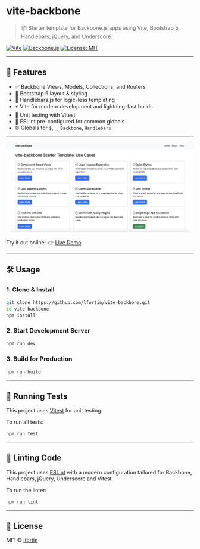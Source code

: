 # vite-backbone

> 📦 Starter template for Backbone.js apps using Vite, Bootstrap 5, Handlebars, jQuery, and Underscore.

[![Vite](https://img.shields.io/badge/Vite-^6.0-blueviolet?logo=vite)](https://vitejs.dev/)
[![Backbone.js](https://img.shields.io/badge/Backbone.js-^1.6-blue?logo=javascript)](https://backbonejs.org/)
[![License: MIT](https://img.shields.io/badge/License-MIT-yellow.svg)](LICENSE)

---

## 🚀 Features

- ✅ Backbone Views, Models, Collections, and Routers
- 🎨 Bootstrap 5 layout & styling
- 📝 Handlebars.js for logic-less templating
- ⚡ Vite for modern development and lightning-fast builds
- 🧪 Unit testing with Vitest
- 📏 ESLint pre-configured for common globals
- 🌐 Globals for `$`, `_`, `Backbone`, `Handlebars`

---

[![vite-backbone screenshot](https://github.com/lfortin/vite-backbone/blob/main/public/screenshot.png?raw=true)](https://github.com/lfortin/vite-backbone/blob/main/public/screenshot.png?raw=true)

Try it out online:
👉 [Live Demo](https://github.stackblitz.com/lfortin/vite-backbone)

---

## 🛠️ Usage

### 1. Clone & Install

```bash
git clone https://github.com/lfortin/vite-backbone.git
cd vite-backbone
npm install
```

### 2. Start Development Server

```bash
npm run dev
```

### 3. Build for Production

```bash
npm run build
```

---

## 🧪 Running Tests

This project uses [Vitest](https://vitest.dev/) for unit testing.

To run all tests:

```bash
npm run test
```

---

## 📏 Linting Code

This project uses [ESLint](https://eslint.org/) with a modern configuration tailored for Backbone, Handlebars, jQuery, Underscore and Vitest.

To run the linter:

```bash
npm run lint
```

---

## 📄 License

MIT © [lfortin](https://github.com/lfortin)
